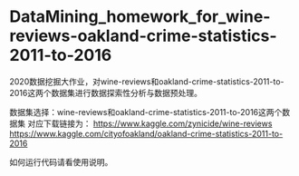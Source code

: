 # DataMining_homework_for_wine-reviews-oakland-crime-statistics-2011-to-2016
2020数据挖掘大作业，对wine-reviews和oakland-crime-statistics-2011-to-2016这两个数据集进行数据探索性分析与数据预处理。

数据集选择：wine-reviews和oakland-crime-statistics-2011-to-2016这两个数据集
对应下载链接为：
  https://www.kaggle.com/zynicide/wine-reviews
  https://www.kaggle.com/cityofoakland/oakland-crime-statistics-2011-to-2016

如何运行代码请看使用说明。
